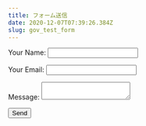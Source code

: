 ```yaml
---
title: フォーム送信
date: 2020-12-07T07:39:26.384Z
slug: gov_test_form
---
```

<form name="koshu_201208" method="POST" data-netlify="true">
  <p>
    <label>Your Name: <input type="text" name="name" /></label>   
  </p>
  <p>
    <label>Your Email: <input type="email" name="email" /></label>
  </p>
  <p>
    <label>Message: <textarea name="message"></textarea></label>
  </p>
  <p>
    <button type="送信">Send</button>
  </p>
</form>